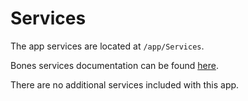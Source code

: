 # Services

The app services are located at `/app/Services`.

Bones services documentation can be found [here](https://github.com/bayfrontmedia/bones/blob/master/docs/usage/services.md).

There are no additional services included with this app.